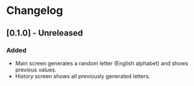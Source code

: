 # Changelog

## [0.1.0] - Unreleased
### Added
- Main screen generates a random letter (English alphabet) and shows previous values.
- History screen shows all previously generated letters.